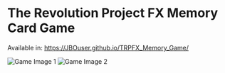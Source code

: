 # The Revolution Project FX Memory Card Game

Available in: https://JBOuser.github.io/TRPFX_Memory_Game/

![Game Image 1](https://JBOuser.github.io/TRPFX_Memory_Game/img/readme_1.png)
![Game Image 2](https://JBOuser.github.io/TRPFX_Memory_Game/img/readme_2.png)
